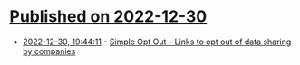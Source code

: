 # [Published on 2022-12-30](index.md)

* [2022-12-30, 19:44:11](https://news.ycombinator.com/item?id=34189110) - [Simple Opt Out – Links to opt out of data sharing by companies](https://simpleoptout.com)
